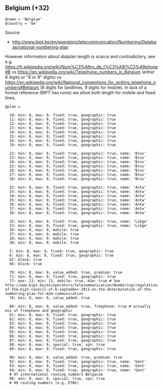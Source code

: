 Belgium (+32)
-------------

    @name = 'Belgium'
    @country = 'be'

Source:
- http://www.bipt.be/en/operators/telecommunication/Numbering/Database/national-numbering-plan

However information about dialplan length is scarce and contradictory, see e.g. https://fr.wikipedia.org/wiki/Num%C3%A9ro_de_t%C3%A9l%C3%A9phone#B vs https://en.wikipedia.org/wiki/Telephone_numbers_in_Belgium (either 8 digits or "8 or 9" digits) vs https://en.wikipedia.org/wiki/National_conventions_for_writing_telephone_numbers#Belgium (8 digits for landlines, 9 digits for mobile).
In lack of a formal reference (BIPT has none) we allow both length for mobile and fixed lines.

    @plan =

      10: min: 8, max: 9, fixed: true, geographic: true
      11: min: 8, max: 9, fixed: true, geographic: true
      12: min: 8, max: 9, fixed: true, geographic: true
      13: min: 8, max: 9, fixed: true, geographic: true
      14: min: 8, max: 9, fixed: true, geographic: true
      15: min: 8, max: 9, fixed: true, geographic: true
      16: min: 8, max: 9, fixed: true, geographic: true
      19: min: 8, max: 9, fixed: true, geographic: true

      22: min: 8, max: 9, fixed: true, geographic: true, name: 'Brus'
      23: min: 8, max: 9, fixed: true, geographic: true, name: 'Brus'
      24: min: 8, max: 9, fixed: true, geographic: true, name: 'Brus'
      25: min: 8, max: 9, fixed: true, geographic: true, name: 'Brus'
      26: min: 8, max: 9, fixed: true, geographic: true, name: 'Brus'
      27: min: 8, max: 9, fixed: true, geographic: true, name: 'Brus'
      28: min: 8, max: 9, fixed: true, geographic: true, name: 'Brus'

      32: min: 8, max: 9, fixed: true, geographic: true, name: 'Antw'
      33: min: 8, max: 9, fixed: true, geographic: true, name: 'Antw'
      34: min: 8, max: 9, fixed: true, geographic: true, name: 'Antw'
      35: min: 8, max: 9, fixed: true, geographic: true, name: 'Antw'
      36: min: 8, max: 9, fixed: true, geographic: true, name: 'Antw'
      37: min: 8, max: 9, fixed: true, geographic: true, name: 'Antw'
      38: min: 8, max: 9, fixed: true, geographic: true, name: 'Antw'

      32: min: 8, max: 9, fixed: true, geographic: true, name: 'Liège'
      33: min: 8, max: 9, fixed: true, geographic: true, name: 'Liège'
      36: min: 8, max: 9, mobile: true
      37: min: 8, max: 9, mobile: true
      38: min: 8, max: 9, mobile: true
      38: min: 8, max: 9, mobile: true

      5: min: 8, max: 9, fixed: true, geographic: true
      6: min: 8, max: 9, fixed: true, geographic: true
      62: block: true
      66: block: true

      70: min: 8, max: 9, value_added: true, premium: true
      71: min: 8, max: 9, fixed: true, geographic: true
      77: max: 13, min: 13, mobile: true, m2m: true # See http://www.bipt.be/en/operators/telecommunication/Numbering/regulation/decision-of-the-bipt-council-of-6-september-2011-on-the-determination-of-the-numbering-plan-for-m2m-communication
      78: min: 8, max: 9, value_added: true

      80: min: 8, max: 9, value_added: true, freephone: true # actually mix of freephone and geographic
      81: min: 8, max: 9, fixed: true, geographic: true
      82: min: 8, max: 9, fixed: true, geographic: true
      83: min: 8, max: 9, fixed: true, geographic: true
      84: min: 8, max: 9, fixed: true, geographic: true
      85: min: 8, max: 9, fixed: true, geographic: true
      86: min: 8, max: 9, fixed: true, geographic: true
      87: min: 8, max: 9, fixed: true, geographic: true
      88: min: 8, max: 9, special: true, vpn: true
      89: min: 8, max: 9, fixed: true, geographic: true

      90: min: 8, max: 9, value_added: true, premium: true
      92: min: 8, max: 9, fixed: true, geographic: true, name: 'Gent'
      93: min: 8, max: 9, fixed: true, geographic: true, name: 'Gent'
      94: min: 8, max: 9, fixed: true, geographic: true, name: 'Gent'
      # 97 international routing numbers Belgacom
      98: min: 8, max: 9, special: true, vpn: true
      # 99 routing numbers (e.g. ETNS)

